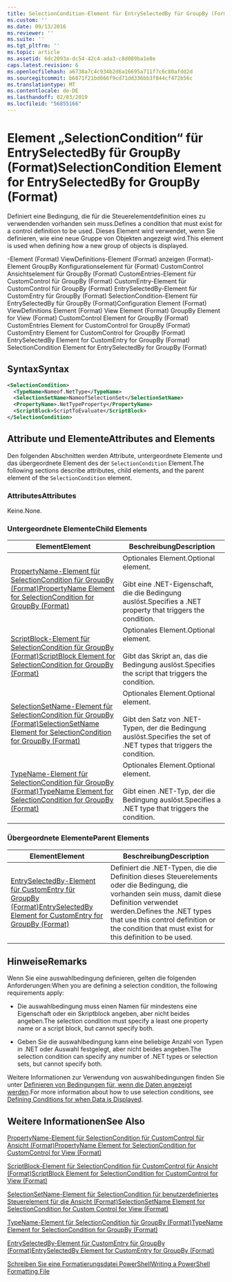 ```yaml
---
title: SelectionCondition-Element für EntrySelectedBy für GroupBy (Format) | Microsoft-Dokumentation
ms.custom: ''
ms.date: 09/13/2016
ms.reviewer: ''
ms.suite: ''
ms.tgt_pltfrm: ''
ms.topic: article
ms.assetid: 6dc2093a-dc54-42c4-ada3-c8d089ba1e8e
caps.latest.revision: 6
ms.openlocfilehash: a6738a7c4c934b2d6a16695a711f7c6c80afdd2d
ms.sourcegitcommit: b6871f21bd666f9cd71dd336bb3f844cf472b56c
ms.translationtype: MT
ms.contentlocale: de-DE
ms.lasthandoff: 02/03/2019
ms.locfileid: "56855166"
---
```

# <a name="selectioncondition-element-for-entryselectedby-for-groupby-format"></a><span data-ttu-id="9a479-102">Element „SelectionCondition“ für EntrySelectedBy für GroupBy (Format)</span><span class="sxs-lookup"><span data-stu-id="9a479-102">SelectionCondition Element for EntrySelectedBy for GroupBy (Format)</span></span>

<span data-ttu-id="9a479-103">Definiert eine Bedingung, die für die Steuerelementdefinition eines zu verwendenden vorhanden sein muss.</span><span class="sxs-lookup"><span data-stu-id="9a479-103">Defines a condition that must exist for a control definition to be used.</span></span> <span data-ttu-id="9a479-104">Dieses Element wird verwendet, wenn Sie definieren, wie eine neue Gruppe von Objekten angezeigt wird.</span><span class="sxs-lookup"><span data-stu-id="9a479-104">This element is used when defining how a new group of objects is displayed.</span></span>

<span data-ttu-id="9a479-105">-Element (Format) ViewDefinitions-Element (Format) anzeigen (Format)-Element GroupBy Konfigurationselement für (Format) CustomControl Ansichtselement für GroupBy (Format) CustomEntries-Element für CustomControl für GroupBy (Format) CustomEntry-Element für CustomControl für GroupBy (Format) EntrySelectedBy-Element für CustomEntry für GroupBy (Format) SelectionCondition-Element für EntrySelectedBy für GroupBy (Format)</span><span class="sxs-lookup"><span data-stu-id="9a479-105">Configuration Element (Format) ViewDefinitions Element (Format) View Element (Format) GroupBy Element for View (Format) CustomControl Element for GroupBy (Format) CustomEntries Element for CustomControl for GroupBy (Format) CustomEntry Element for CustomControl for GroupBy (Format) EntrySelectedBy Element for CustomEntry for GroupBy (Format) SelectionCondition Element for EntrySelectedBy for GroupBy (Format)</span></span>

## <a name="syntax"></a><span data-ttu-id="9a479-106">Syntax</span><span class="sxs-lookup"><span data-stu-id="9a479-106">Syntax</span></span>

```xml
<SelectionCondition>
  <TypeName>Nameof.NetType</TypeName>
  <SelectionSetName>NameofSelectionSet</SelectionSetName>
  <PropertyName>.NetTypeProperty</PropertyName>
  <ScriptBlock>ScriptToEvaluate</ScriptBlock>
</SelectionCondition>
```

## <a name="attributes-and-elements"></a><span data-ttu-id="9a479-107">Attribute und Elemente</span><span class="sxs-lookup"><span data-stu-id="9a479-107">Attributes and Elements</span></span>

<span data-ttu-id="9a479-108">Den folgenden Abschnitten werden Attribute, untergeordnete Elemente und das übergeordnete Element des der `SelectionCondition` Element.</span><span class="sxs-lookup"><span data-stu-id="9a479-108">The following sections describe attributes, child elements, and the parent element of the `SelectionCondition` element.</span></span>

### <a name="attributes"></a><span data-ttu-id="9a479-109">Attributes</span><span class="sxs-lookup"><span data-stu-id="9a479-109">Attributes</span></span>

<span data-ttu-id="9a479-110">Keine.</span><span class="sxs-lookup"><span data-stu-id="9a479-110">None.</span></span>

### <a name="child-elements"></a><span data-ttu-id="9a479-111">Untergeordnete Elemente</span><span class="sxs-lookup"><span data-stu-id="9a479-111">Child Elements</span></span>

|<span data-ttu-id="9a479-112">Element</span><span class="sxs-lookup"><span data-stu-id="9a479-112">Element</span></span>|<span data-ttu-id="9a479-113">Beschreibung</span><span class="sxs-lookup"><span data-stu-id="9a479-113">Description</span></span>|
|-------------|-----------------|
|[<span data-ttu-id="9a479-114">PropertyName-Element für SelectionCondition für GroupBy (Format)</span><span class="sxs-lookup"><span data-stu-id="9a479-114">PropertyName Element for SelectionCondition for GroupBy (Format)</span></span>](./propertyname-element-for-selectioncondition-for-groupby-format.md)|<span data-ttu-id="9a479-115">Optionales Element.</span><span class="sxs-lookup"><span data-stu-id="9a479-115">Optional element.</span></span><br /><br /> <span data-ttu-id="9a479-116">Gibt eine .NET-Eigenschaft, die die Bedingung auslöst.</span><span class="sxs-lookup"><span data-stu-id="9a479-116">Specifies a .NET property that triggers the condition.</span></span>|
|[<span data-ttu-id="9a479-117">ScriptBlock-Element für SelectionCondition für GroupBy (Format)</span><span class="sxs-lookup"><span data-stu-id="9a479-117">ScriptBlock Element for SelectionCondition for GroupBy (Format)</span></span>](./scriptblock-element-for-selectioncondition-for-entryselectedby-for-groupby-format.md)|<span data-ttu-id="9a479-118">Optionales Element.</span><span class="sxs-lookup"><span data-stu-id="9a479-118">Optional element.</span></span><br /><br /> <span data-ttu-id="9a479-119">Gibt das Skript an, das die Bedingung auslöst.</span><span class="sxs-lookup"><span data-stu-id="9a479-119">Specifies the script that triggers the condition.</span></span>|
|[<span data-ttu-id="9a479-120">SelectionSetName-Element für SelectionCondition für GroupBy (Format)</span><span class="sxs-lookup"><span data-stu-id="9a479-120">SelectionSetName Element for SelectionCondition for GroupBy (Format)</span></span>](./selectionsetname-element-for-selectioncondition-for-groupby-format.md)|<span data-ttu-id="9a479-121">Optionales Element.</span><span class="sxs-lookup"><span data-stu-id="9a479-121">Optional element.</span></span><br /><br /> <span data-ttu-id="9a479-122">Gibt den Satz von .NET-Typen, der die Bedingung auslöst.</span><span class="sxs-lookup"><span data-stu-id="9a479-122">Specifies the set of .NET types that triggers the condition.</span></span>|
|[<span data-ttu-id="9a479-123">TypeName-Element für SelectionCondition für GroupBy (Format)</span><span class="sxs-lookup"><span data-stu-id="9a479-123">TypeName Element for SelectionCondition for GroupBy  (Format)</span></span>](./typename-element-for-selectioncondition-for-groupby-format.md)|<span data-ttu-id="9a479-124">Optionales Element.</span><span class="sxs-lookup"><span data-stu-id="9a479-124">Optional element.</span></span><br /><br /> <span data-ttu-id="9a479-125">Gibt einen .NET-Typ, der die Bedingung auslöst.</span><span class="sxs-lookup"><span data-stu-id="9a479-125">Specifies a .NET type that triggers the condition.</span></span>|

### <a name="parent-elements"></a><span data-ttu-id="9a479-126">Übergeordnete Elemente</span><span class="sxs-lookup"><span data-stu-id="9a479-126">Parent Elements</span></span>

|<span data-ttu-id="9a479-127">Element</span><span class="sxs-lookup"><span data-stu-id="9a479-127">Element</span></span>|<span data-ttu-id="9a479-128">Beschreibung</span><span class="sxs-lookup"><span data-stu-id="9a479-128">Description</span></span>|
|-------------|-----------------|
|[<span data-ttu-id="9a479-129">EntrySelectedBy-Element für CustomEntry für GroupBy (Format)</span><span class="sxs-lookup"><span data-stu-id="9a479-129">EntrySelectedBy Element for CustomEntry for GroupBy (Format)</span></span>](./entryselectedby-element-for-customentry-for-groupby-format.md)|<span data-ttu-id="9a479-130">Definiert die .NET-Typen, die die Definition dieses Steuerelements oder die Bedingung, die vorhanden sein muss, damit diese Definition verwendet werden.</span><span class="sxs-lookup"><span data-stu-id="9a479-130">Defines the .NET types that use this control definition or the condition that must exist for this definition to be used.</span></span>|

## <a name="remarks"></a><span data-ttu-id="9a479-131">Hinweise</span><span class="sxs-lookup"><span data-stu-id="9a479-131">Remarks</span></span>

<span data-ttu-id="9a479-132">Wenn Sie eine auswahlbedingung definieren, gelten die folgenden Anforderungen:</span><span class="sxs-lookup"><span data-stu-id="9a479-132">When you are defining a selection condition, the following requirements apply:</span></span>

- <span data-ttu-id="9a479-133">Die auswahlbedingung muss einen Namen für mindestens eine Eigenschaft oder ein Skriptblock angeben, aber nicht beides angeben.</span><span class="sxs-lookup"><span data-stu-id="9a479-133">The selection condition must specify a least one property name or a script block, but cannot specify both.</span></span>

- <span data-ttu-id="9a479-134">Geben Sie die auswahlbedingung kann eine beliebige Anzahl von Typen in .NET oder Auswahl festgelegt, aber nicht beides angeben.</span><span class="sxs-lookup"><span data-stu-id="9a479-134">The selection condition can specify any number of .NET types or selection sets, but cannot specify both.</span></span>

<span data-ttu-id="9a479-135">Weitere Informationen zur Verwendung von auswahlbedingungen finden Sie unter [Definieren von Bedingungen für, wenn die Daten angezeigt werden](./defining-conditions-for-displaying-data.md).</span><span class="sxs-lookup"><span data-stu-id="9a479-135">For more information about how to use selection conditions, see [Defining Conditions for when Data is Displayed](./defining-conditions-for-displaying-data.md).</span></span>

## <a name="see-also"></a><span data-ttu-id="9a479-136">Weitere Informationen</span><span class="sxs-lookup"><span data-stu-id="9a479-136">See Also</span></span>

[<span data-ttu-id="9a479-137">PropertyName-Element für SelectionCondition für CustomControl für Ansicht (Format)</span><span class="sxs-lookup"><span data-stu-id="9a479-137">PropertyName Element for SelectionCondition for CustomControl for View (Format)</span></span>](./propertyname-element-for-selectioncondition-for-customcontrol-for-view-format.md)

[<span data-ttu-id="9a479-138">ScriptBlock-Element für SelectionCondition für CustomControl für Ansicht (Format)</span><span class="sxs-lookup"><span data-stu-id="9a479-138">ScriptBlock Element for SelectionCondition for CustomControl for View (Format)</span></span>](./scriptblock-element-for-selectioncondition-for-customcontrol-for-view-format.md)

[<span data-ttu-id="9a479-139">SelectionSetName-Element für SelectionCondition für benutzerdefiniertes Steuerelement für die Ansicht (Format)</span><span class="sxs-lookup"><span data-stu-id="9a479-139">SelectionSetName Element for SelectionCondition for Custom Control for View (Format)</span></span>](./selectionsetname-element-for-selectioncondition-for-customcontrol-for-view-format.md)

[<span data-ttu-id="9a479-140">TypeName-Element für SelectionCondition für GroupBy (Format)</span><span class="sxs-lookup"><span data-stu-id="9a479-140">TypeName Element for SelectionCondition for GroupBy  (Format)</span></span>](./typename-element-for-selectioncondition-for-groupby-format.md)

[<span data-ttu-id="9a479-141">EntrySelectedBy-Element für CustomEntry für GroupBy (Format)</span><span class="sxs-lookup"><span data-stu-id="9a479-141">EntrySelectedBy Element for CustomEntry for GroupBy (Format)</span></span>](./entryselectedby-element-for-customentry-for-groupby-format.md)

[<span data-ttu-id="9a479-142">Schreiben Sie eine Formatierungsdatei PowerShell</span><span class="sxs-lookup"><span data-stu-id="9a479-142">Writing a PowerShell Formatting File</span></span>](./writing-a-powershell-formatting-file.md)
